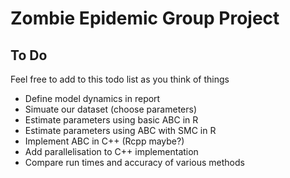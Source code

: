 # Zombie Epidemic Group Project

## To Do
Feel free to add to this todo list as you think of things
* Define model dynamics in report
* Simuate our dataset (choose parameters)
* Estimate parameters using basic ABC in R
* Estimate parameters using ABC with SMC in R
* Implement ABC in C++ (Rcpp maybe?)
* Add parallelisation to C++ implementation
* Compare run times and accuracy of various methods
 
